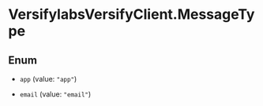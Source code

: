 # VersifylabsVersifyClient.MessageType

## Enum


* `app` (value: `"app"`)

* `email` (value: `"email"`)


